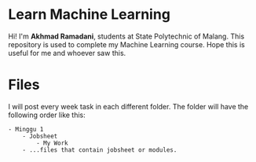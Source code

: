 # Learn Machine Learning

Hi! I'm **Akhmad Ramadani**, students at State Polytechnic of Malang. This repository is used to complete my Machine Learning course. Hope this is useful for me and whoever saw this.


# Files

I will post every week task in each different folder. 
The folder will have the following order like this:


	- Minggu 1
		- Jobsheet
			- My Work
		- ...files that contain jobsheet or modules.


